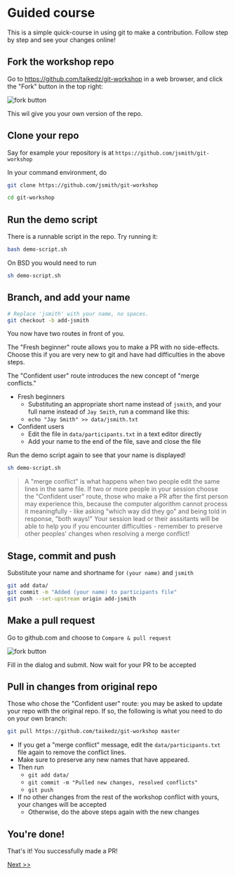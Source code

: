 # Guided course

This is a simple quick-course in using git to make a contribution. Follow step by step and see your changes online!

## Fork the workshop repo

Go to <https://github.com/taikedz/git-workshop> in a web browser, and click the "Fork" button in the top right:

![fork button](images/github_forkbutton.png)

This wil give you your own version of the repo.

## Clone your repo

Say for example your repository is at `https://github.com/jsmith/git-workshop`

In your command environment, do

```sh
git clone https://github.com/jsmith/git-workshop

cd git-workshop
```

## Run the demo script

There is a runnable script in the repo. Try running it:

```sh
bash demo-script.sh
```

On BSD you would need to run

```sh
sh demo-script.sh
```

## Branch, and add your name

```sh
# Replace 'jsmith' with your name, no spaces.
git checkout -b add-jsmith
```

You now have two routes in front of you.

The "Fresh beginner" route allows you to make a PR with no side-effects. Choose this if you are very new to git and have had difficulties in the above steps.

The "Confident user" route introduces the new concept of "merge conflicts."

* Fresh beginners
    * Substituting an appropriate short name instead of `jsmith`, and your full name instead of `Jay Smith`, run a command like this:
    * `echo "Jay Smith" >> data/jsmith.txt`
* Confident users
    * Edit the file in `data/participants.txt` in a text editor directly
    * Add your name to the end of the file, save and close the file

Run the demo script again to see that your name is displayed!

```sh
sh demo-script.sh
```

> A "merge conflict" is what happens when two people edit the same lines in the same file. If two or more people in your session choose the "Confident user" route, those who make a PR after the first person may experience this, because the computer algorithm cannot process it meaningfully - like asking "which way did they go" and being told in response, "both ways!" Your session lead or their asssitants will be able to help you if you encounter difficulties - remember to preserve other peoples' changes when resolving a merge conflict!

## Stage, commit and push

Substitute your name and shortname for `(your name)` and `jsmith`

```sh
git add data/
git commit -m "Added (your name) to participants file"
git push --set-upstream origin add-jsmith
```

## Make a pull request

Go to github.com and choose to `Compare & pull request`

![fork button](images/github_prbutton.png)

Fill in the dialog and submit. Now wait for your PR to be accepted

## Pull in changes from original repo

Those who chose the "Confident user" route: you may be asked to update your repo with the original repo. If so, the following is what you need to do on your own branch:

```sh
git pull https://github.com/taikedz/git-workshop master
```

* If you get a "merge conflict" message, edit the `data/participants.txt` file again to remove the conflict lines.
* Make sure to preserve any new names that have appeared.
* Then run
    * `git add data/`
    * `git commit -m "Pulled new changes, resolved conflicts"`
    * `git push`
* If no other changes from the rest of the workshop conflict with yours, your changes will be accepted
    * Otherwise, do the above steps again with the new changes

## You're done!

That's it! You successfully made a PR!

[Next >>](06_get_more_help.md)
